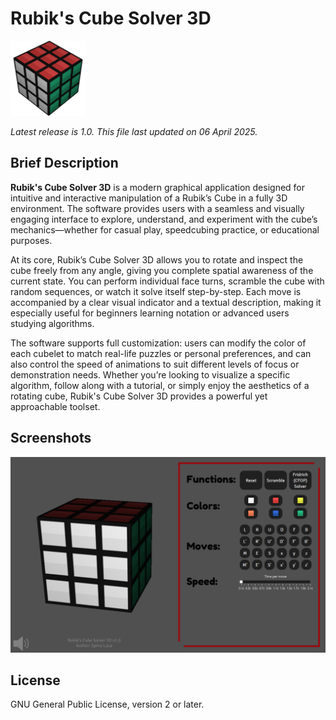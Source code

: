 # Rubik's Cube Solver 3D

<img src="resources/images/icon.png" alt="Rubik's Cube Solver 3D logo" width="120"/>

_Latest release is 1.0.  This file last updated on 06 April 2025._

## Brief Description ##

**Rubik's Cube Solver 3D** is a modern graphical application designed for intuitive and interactive manipulation of a Rubik’s Cube in a fully 3D environment. The software provides users with a seamless and visually engaging interface to explore, understand, and experiment with the cube’s mechanics—whether for casual play, speedcubing practice, or educational purposes.

At its core, Rubik’s Cube Solver 3D allows you to rotate and inspect the cube freely from any angle, giving you complete spatial awareness of the current state. You can perform individual face turns, scramble the cube with random sequences, or watch it solve itself step-by-step. Each move is accompanied by a clear visual indicator and a textual description, making it especially useful for beginners learning notation or advanced users studying algorithms.

The software supports full customization: users can modify the color of each cubelet to match real-life puzzles or personal preferences, and can also control the speed of animations to suit different levels of focus or demonstration needs. Whether you’re looking to visualize a specific algorithm, follow along with a tutorial, or simply enjoy the aesthetics of a rotating cube, Rubik's Cube Solver 3D provides a powerful yet approachable toolset.

## Screenshots ##

![Screenshot](resources/images/screenshot.png)

## License ##

GNU General Public License, version 2 or later.
